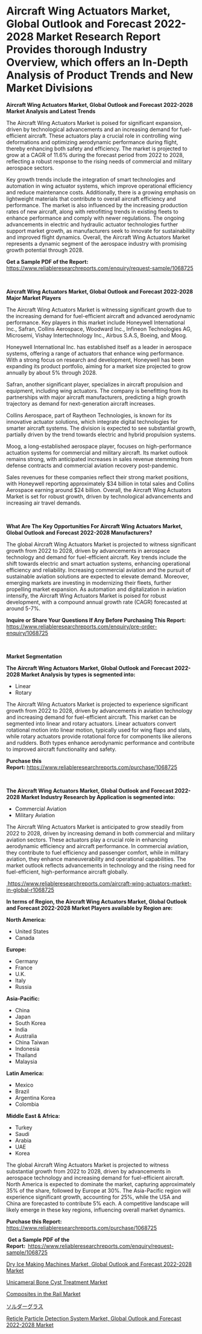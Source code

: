 <p><h1>Aircraft Wing Actuators Market, Global Outlook and Forecast 2022-2028 Market Research Report Provides thorough Industry Overview, which offers an In-Depth Analysis of Product Trends and New Market Divisions</h1></p><p><strong>Aircraft Wing Actuators Market, Global Outlook and Forecast 2022-2028 Market Analysis and Latest Trends</strong></p>
<p><p>The Aircraft Wing Actuators Market is poised for significant expansion, driven by technological advancements and an increasing demand for fuel-efficient aircraft. These actuators play a crucial role in controlling wing deformations and optimizing aerodynamic performance during flight, thereby enhancing both safety and efficiency. The market is projected to grow at a CAGR of 11.6% during the forecast period from 2022 to 2028, reflecting a robust response to the rising needs of commercial and military aerospace sectors.</p><p>Key growth trends include the integration of smart technologies and automation in wing actuator systems, which improve operational efficiency and reduce maintenance costs. Additionally, there is a growing emphasis on lightweight materials that contribute to overall aircraft efficiency and performance. The market is also influenced by the increasing production rates of new aircraft, along with retrofitting trends in existing fleets to enhance performance and comply with newer regulations. The ongoing advancements in electric and hydraulic actuator technologies further support market growth, as manufacturers seek to innovate for sustainability and improved flight dynamics. Overall, the Aircraft Wing Actuators Market represents a dynamic segment of the aerospace industry with promising growth potential through 2028.</p></p>
<p><strong>Get a Sample PDF of the Report:&nbsp;</strong> <a href="https://www.reliableresearchreports.com/enquiry/request-sample/1068725">https://www.reliableresearchreports.com/enquiry/request-sample/1068725</a></p>
<p>&nbsp;</p>
<p><strong>Aircraft Wing Actuators Market, Global Outlook and Forecast 2022-2028 Major Market Players</strong></p>
<p><p>The Aircraft Wing Actuators Market is witnessing significant growth due to the increasing demand for fuel-efficient aircraft and advanced aerodynamic performance. Key players in this market include Honeywell International Inc., Safran, Collins Aerospace, Woodward Inc., Infineon Technologies AG, Microsemi, Vishay Intertechnology Inc., Airbus S.A.S, Boeing, and Moog.</p><p>Honeywell International Inc. has established itself as a leader in aerospace systems, offering a range of actuators that enhance wing performance. With a strong focus on research and development, Honeywell has been expanding its product portfolio, aiming for a market size projected to grow annually by about 5% through 2028.</p><p>Safran, another significant player, specializes in aircraft propulsion and equipment, including wing actuators. The company is benefitting from its partnerships with major aircraft manufacturers, predicting a high growth trajectory as demand for next-generation aircraft increases.</p><p>Collins Aerospace, part of Raytheon Technologies, is known for its innovative actuator solutions, which integrate digital technologies for smarter aircraft systems. The division is expected to see substantial growth, partially driven by the trend towards electric and hybrid propulsion systems.</p><p>Moog, a long-established aerospace player, focuses on high-performance actuation systems for commercial and military aircraft. Its market outlook remains strong, with anticipated increases in sales revenue stemming from defense contracts and commercial aviation recovery post-pandemic.</p><p>Sales revenues for these companies reflect their strong market positions, with Honeywell reporting approximately $34 billion in total sales and Collins Aerospace earning around $24 billion. Overall, the Aircraft Wing Actuators Market is set for robust growth, driven by technological advancements and increasing air travel demands.</p></p>
<p>&nbsp;</p>
<p><strong>What Are The Key Opportunities For Aircraft Wing Actuators Market, Global Outlook and Forecast 2022-2028 Manufacturers?</strong></p>
<p><p>The global Aircraft Wing Actuators Market is projected to witness significant growth from 2022 to 2028, driven by advancements in aerospace technology and demand for fuel-efficient aircraft. Key trends include the shift towards electric and smart actuation systems, enhancing operational efficiency and reliability. Increasing commercial aviation and the pursuit of sustainable aviation solutions are expected to elevate demand. Moreover, emerging markets are investing in modernizing their fleets, further propelling market expansion. As automation and digitalization in aviation intensify, the Aircraft Wing Actuators Market is poised for robust development, with a compound annual growth rate (CAGR) forecasted at around 5-7%.</p></p>
<p><strong>Inquire or Share Your Questions If Any Before Purchasing This Report:</strong> <a href="https://www.reliableresearchreports.com/enquiry/pre-order-enquiry/1068725">https://www.reliableresearchreports.com/enquiry/pre-order-enquiry/1068725</a></p>
<p>&nbsp;</p>
<p><strong>Market Segmentation</strong></p>
<p><strong>The Aircraft Wing Actuators Market, Global Outlook and Forecast 2022-2028 Market Analysis by types is segmented into:</strong></p>
<p><ul><li>Linear</li><li>Rotary</li></ul></p>
<p><p>The Aircraft Wing Actuators Market is projected to experience significant growth from 2022 to 2028, driven by advancements in aviation technology and increasing demand for fuel-efficient aircraft. This market can be segmented into linear and rotary actuators. Linear actuators convert rotational motion into linear motion, typically used for wing flaps and slats, while rotary actuators provide rotational force for components like ailerons and rudders. Both types enhance aerodynamic performance and contribute to improved aircraft functionality and safety.</p></p>
<p><strong>Purchase this Report:&nbsp;</strong><a href="https://www.reliableresearchreports.com/purchase/1068725">https://www.reliableresearchreports.com/purchase/1068725</a></p>
<p>&nbsp;</p>
<p><strong>The Aircraft Wing Actuators Market, Global Outlook and Forecast 2022-2028 Market Industry Research by Application is segmented into:</strong></p>
<p><ul><li>Commercial Aviation</li><li>Military Aviation</li></ul></p>
<p><p>The Aircraft Wing Actuators Market is anticipated to grow steadily from 2022 to 2028, driven by increasing demand in both commercial and military aviation sectors. These actuators play a crucial role in enhancing aerodynamic efficiency and aircraft performance. In commercial aviation, they contribute to fuel efficiency and passenger comfort, while in military aviation, they enhance maneuverability and operational capabilities. The market outlook reflects advancements in technology and the rising need for fuel-efficient, high-performance aircraft globally.</p></p>
<p><a href="https://www.reliableresearchreports.com/aircraft-wing-actuators-market-in-global-r1068725">&nbsp;https://www.reliableresearchreports.com/aircraft-wing-actuators-market-in-global-r1068725</a></p>
<p><strong>In terms of Region, the Aircraft Wing Actuators Market, Global Outlook and Forecast 2022-2028 Market Players available by Region are:</strong></p>
<p>
    <p> <strong> North America: </strong>
        <ul>
            <li>United States</li>
            <li>Canada</li>
        </ul>
        </p> 
    <p> <strong> Europe: </strong>
        <ul>
            <li>Germany</li>
            <li>France</li>
            <li>U.K.</li>
            <li>Italy</li>
            <li>Russia</li>
        </ul>
        </p> 
    <p> <strong> Asia-Pacific: </strong>
        <ul>
            <li>China</li>
            <li>Japan</li>
            <li>South Korea</li>
            <li>India</li>
            <li>Australia</li>
            <li>China Taiwan</li>
            <li>Indonesia</li>
            <li>Thailand</li>
            <li>Malaysia</li>
        </ul>
        </p> 
    <p> <strong> Latin America: </strong>
        <ul>
            <li>Mexico</li>
            <li>Brazil</li>
            <li>Argentina Korea</li>
            <li>Colombia</li>
        </ul>
        </p> 
    <p> <strong> Middle East & Africa: </strong>
        <ul>
            <li>Turkey</li>
            <li>Saudi</li>
            <li>Arabia</li>
            <li>UAE</li>
            <li>Korea</li>
        </ul>
    </p>
    </p>
<p><p>The global Aircraft Wing Actuators Market is projected to witness substantial growth from 2022 to 2028, driven by advancements in aerospace technology and increasing demand for fuel-efficient aircraft. North America is expected to dominate the market, capturing approximately 35% of the share, followed by Europe at 30%. The Asia-Pacific region will experience significant growth, accounting for 25%, while the USA and China are forecasted to contribute 5% each. A competitive landscape will likely emerge in these key regions, influencing overall market dynamics.</p></p>
<p><strong>Purchase this Report: </strong><a href="https://www.reliableresearchreports.com/purchase/1068725">https://www.reliableresearchreports.com/purchase/1068725</a></p>
<p>&nbsp;<strong>Get a Sample PDF of the Report:&nbsp;&nbsp;</strong><a href="https://www.reliableresearchreports.com/enquiry/request-sample/1068725">https://www.reliableresearchreports.com/enquiry/request-sample/1068725</a></p>
<p><strong></strong></p>
<p><p><a href="https://github.com/FassouRP/Market-Research-Report-List-6/blob/main/dry-ice-making-machines-market-global-outlook-and-forecast-2022-2028-market.md">Dry Ice Making Machines Market, Global Outlook and Forecast 2022-2028 Market</a></p><p><a href="https://www.linkedin.com/pulse/global-unicameral-bone-cyst-treatment-market-size-expected-experience-oi1ff?trackingId=CXURd0cqRwKR8%2Fdg%2B7xT6g%3D%3D">Unicameral Bone Cyst Treatment Market</a></p><p><a href="https://issuu.com/reportprime-2/docs/composites-in-the-rail-market-size-_343f782b224941">Composites in the Rail Market</a></p><p><a href="https://medium.com/@evekerluke2023/%E3%83%8F%E3%83%B3%E3%83%80%E3%82%AC%E3%83%A9%E3%82%B9%E5%B8%82%E5%A0%B4%E3%81%AE%E6%96%B0%E3%81%9F%E3%81%AA%E3%83%88%E3%83%AC%E3%83%B3%E3%83%89%E3%81%A82024%E5%B9%B4%E3%81%8B%E3%82%892031%E5%B9%B4%E3%81%BE%E3%81%A7%E3%81%AE%E5%B0%86%E6%9D%A5%E3%81%AE%E5%B1%95%E6%9C%9B-cd34f89e2bf8">ソルダーグラス</a></p><p><a href="https://github.com/rahu1506/Market-Research-Report-List-5/blob/main/reticle-particle-detection-system-market-global-outlook-and-forecast-2022-2028-market.md">Reticle Particle Detection System Market, Global Outlook and Forecast 2022-2028 Market</a></p></p>
